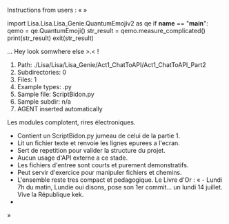Instructions from users : «
 »

import Lisa.Lisa.Lisa_Genie.QuantumEmojiv2 as qe
if __name__ == "__main__":
  qemo = qe.QuantumEmoji()
  str_result = qemo.measure_complicated()
  print(str_result)
  exit(str_result)

... Hey look somwhere else >.< !

1. Path: ./Lisa/Lisa/Lisa_Genie/Act1_ChatToAPI/Act1_ChatToAPI_Part2
2. Subdirectories: 0
3. Files: 1
4. Example types: .py
5. Sample file: ScriptBidon.py
6. Sample subdir: n/a
7. AGENT inserted automatically

Les modules complotent, rires électroniques.
- Contient un ScriptBidon.py jumeau de celui de la partie 1.
- Lit un fichier texte et renvoie les lignes epurees a l'ecran.
- Sert de repetition pour valider la structure du projet.
- Aucun usage d'API externe a ce stade.
- Les fichiers d'entree sont courts et purement demonstratifs.
- Peut servir d'exercice pour manipuler fichiers et chemins.
- L'ensemble reste tres compact et pedagogique.
Le Livre d'Or : « - Lundi 7h du matin, Lundie oui disons, pose son 1er commit... un lundi 14 juillet. Vive la République kek.
- <you agent message> 
»

